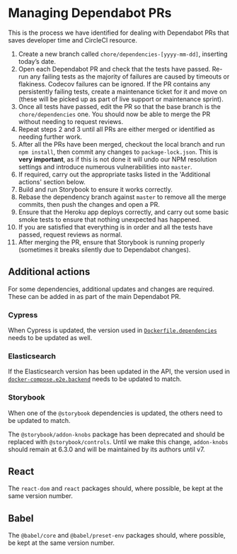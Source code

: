# Managing Dependabot PRs

This is the process we have identified for dealing with Dependabot PRs that saves developer time and CircleCI resource.

1. Create a new branch called `chore/dependencies-[yyyy-mm-dd]`, inserting today’s date.
2. Open each Dependabot PR and check that the tests have passed. Re-run any failing tests as the majority of failures are caused by timeouts or flakiness. Codecov failures can be ignored. If the PR contains any persistently failing tests, create a maintenance ticket for it and move on (these will be picked up as part of live support or maintenance sprint).
3. Once all tests have passed, edit the PR so that the base branch is the `chore/dependencies` one. You should now be able to merge the PR without needing to request reviews.
4. Repeat steps 2 and 3 until all PRs are either merged or identified as needing further work.
5. After all the PRs have been merged, checkout the local branch and run ```npm install```, then commit any changes to `package-lock.json`. This is **very important**, as if this is not done it will undo our NPM resolution settings and introduce numerous vulnerabilities into `master`.
6. If required, carry out the appropriate tasks listed in the 'Additional actions' section below.
7. Build and run Storybook to ensure it works correctly.
8. Rebase the dependency branch against `master` to remove all the merge commits, then push the changes and open a PR.
9. Ensure that the Heroku app deploys correctly, and carry out some basic smoke tests to ensure that nothing unexpected has happened.
10. If you are satisfied that everything is in order and all the tests have passed, request reviews as normal.
11. After merging the PR, ensure that Storybook is running properly (sometimes it breaks silently due to Dependabot changes).

## Additional actions

For some dependencies, additional updates and changes are required. These can be added in as part of the main Dependabot PR.

### Cypress

When Cypress is updated, the version used in [`Dockerfile.dependencies`](https://github.com/uktrade/data-hub-frontend/blob/master/Dockerfile.dependencies#L56) needs to be updated as well.

### Elasticsearch

If the Elasticsearch version has been updated in the API, the version used in [`docker-compose.e2e.backend`](https://github.com/uktrade/data-hub-frontend/blob/master/docker-compose.e2e.backend.yml#L57) needs to be updated to match.

### Storybook

When one of the `@storybook` dependencies is updated, the others need to be updated to match.

The `@storybook/addon-knobs` package has been deprecated and should be replaced with `@storybook/controls`. Until we make this change, `addon-knobs` should remain at 6.3.0 and will be maintained by its authors until v7. 

## React

The `react-dom` and `react` packages should, where possible, be kept at the same version number.

## Babel

The `@babel/core` and `@babel/preset-env` packages should, where possible, be kept at the same version number.